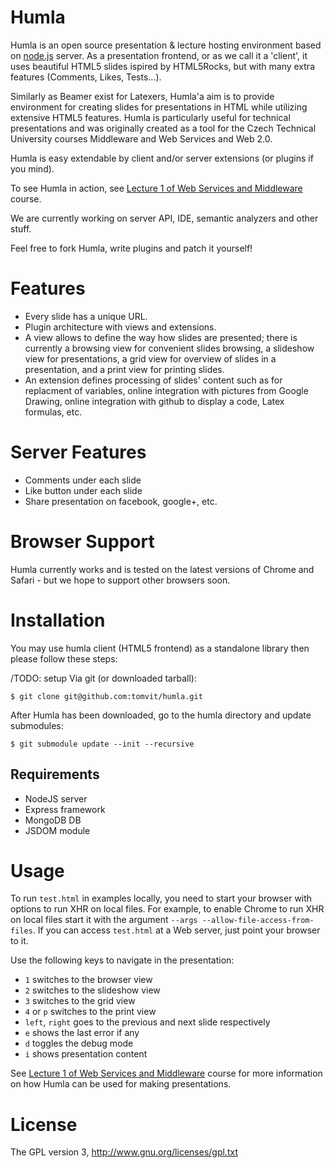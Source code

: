 # Humla

Humla is an open source presentation & lecture hosting environment based on [node.js](http://nodejs.org) server. 
As a presentation frontend, or as we call it a 'client', it uses beautiful HTML5 slides ispired by HTML5Rocks,
but with many extra features (Comments, Likes, Tests...).

Similarly as Beamer exist for Latexers, Humla'a aim is to provide environment for creating slides for presentations in HTML while 
utilizing extensive HTML5 features. Humla is particularly useful for technical presentations and was originally created
as a tool for the Czech Technical University courses Middleware and Web Services and Web 2.0. 

Humla is easy extendable by client and/or server extensions (or plugins if you mind).

To see Humla in action, see <a href="http://vitvar.com/courses/mdw/slides/lecture1.html">Lecture 1 of 
Web Services and Middleware</a> course.


We are currently working on server API, IDE, semantic analyzers and other stuff.

Feel free to fork Humla, write plugins and patch it yourself!
  

# Features

  * Every slide has a unique URL.
  * Plugin architecture with views and extensions. 
  * A view allows to define the way how slides are presented; there is currently a browsing view 
    for convenient slides browsing, a slideshow view for presentations, a grid view for overview of slides in a presentation,
    and a print view for printing slides.
  * An extension defines processing of slides' content such as for replacment of variables, online integration with pictures from 
    Google Drawing, online integration with github to display a code, Latex formulas, etc.

# Server Features
  * Comments under each slide
  * Like button under each slide
  * Share presentation on facebook, google+, etc.


# Browser Support

Humla currently works and is tested on the latest versions of Chrome and Safari - but we hope to support other browsers soon.

# Installation

You may use humla client (HTML5 frontend) as a standalone library then please follow these steps:

/TODO: setup
Via git (or downloaded tarball):

    $ git clone git@github.com:tomvit/humla.git

After Humla has been downloaded, go to the humla directory and update submodules:

    $ git submodule update --init --recursive

## Requirements
  - NodeJS server
  - Express framework 
  - MongoDB DB
  - JSDOM module


# Usage

To run `test.html` in examples locally, you need to start your browser with options to run XHR on
local files. For example, to enable Chrome to run XHR on local files start it with the argument 
`--args --allow-file-access-from-files`. If you can access `test.html` at a Web server, 
just point your browser to it.

Use the following keys to navigate in the presentation:

  * `1` switches to the browser view
  * `2` switches to the slideshow view
  * `3` switches to the grid view
  * `4` or `p` switches to the print view
  * `left`, `right` goes to the previous and next slide respectively
  * `e` shows the last error if any
  * `d` toggles the debug mode
  * `i` shows presentation content

See <a href="http://vitvar.com/courses/mdw/slides/lecture1.html">Lecture 1 of Web Services and Middleware</a> 
course for more information on how Humla can be used for making presentations.


# License
The GPL version 3, http://www.gnu.org/licenses/gpl.txt
